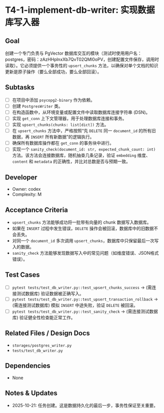 # T4-1-implement-db-writer: 实现数据库写入器

## Goal
创建一个专门负责与 PgVector 数据库交互的模块（测试时使用用户名：postgres，密码：zAzHHplnxXb7QvT02QMl0oPV，创建配置文件保存，调用时读取）。它必须提供一个事务性的 `upsert_chunks` 方法，以确保对单个文档的知识更新是原子操作（要么全部成功，要么全部回滚）。

## Subtasks
- [ ] 在项目中添加 `psycopg2-binary` 作为依赖。
- [ ] 创建 `PostgresWriter` 类。
- [ ] 在构造函数中，从环境变量或配置文件中读取数据库连接字符串 (DSN)。
- [ ] 实现 `get_conn` 上下文管理器，用于处理数据库连接和事务。
- [ ] 实现 `upsert_chunks(chunks: list[dict])` 方法。
- [ ] 在 `upsert_chunks` 方法中，严格按照“先 `DELETE` 同一 `document_id` 的所有旧数据，再 `INSERT` 所有新数据”的逻辑执行。
- [ ] 确保所有数据库操作都在 `get_conn` 的事务块中进行。
- [ ] 实现一个 `sanity_check(document_id: str, expected_chunk_count: int)` 方法。该方法会连接数据库，随机抽查几条记录，验证 `embedding` 维度、`content` 和 `metadata` 的正确性，并比对总数是否与预期一致。

## Developer
- Owner: codex
- Complexity: M

## Acceptance Criteria
- `upsert_chunks` 方法能够成功将一批带有向量的 chunk 数据写入数据库。
- 如果在 `INSERT` 过程中发生错误，`DELETE` 操作会被回滚，数据库中的旧数据不会丢失。
- 对同一个 `document_id` 多次调用 `upsert_chunks`，数据库中只保留最后一次写入的数据。
- `sanity_check` 方法能够发现数据写入中的常见问题（如维度错误、JSON格式错误）。

## Test Cases
- [ ] `pytest tests/test_db_writer.py::test_upsert_chunks_success` -> (需连接测试数据库) 验证数据被正确写入。
- [ ] `pytest tests/test_db_writer.py::test_upsert_transaction_rollback` -> (需连接测试数据库) 模拟 `INSERT` 中途失败，验证 `DELETE` 被回滚。
- [ ] `pytest tests/test_db_writer.py::test_sanity_check` -> (需连接测试数据库) 验证健全性检查能正常工作。

## Related Files / Design Docs
- `storages/postgres_writer.py`
- `tests/test_db_writer.py`

## Dependencies
- None

## Notes & Updates
- 2025-10-21: 任务创建。这是数据持久化的最后一步，事务性保证至关重要。
